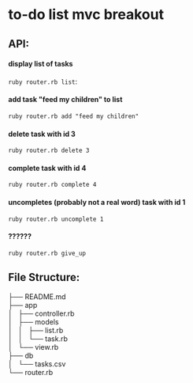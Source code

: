 # to-do list mvc breakout

## API:

#### display list of tasks
```ruby router.rb list```:

#### add task "feed my children" to list
```ruby router.rb add "feed my children"```

#### delete task with id 3
```ruby router.rb delete 3```

#### complete task with id 4
```ruby router.rb complete 4```

#### uncompletes (probably not a real word) task with id 1
```ruby router.rb uncomplete 1```

#### ??????
```ruby router.rb give_up```

## File Structure:<br>
├── README.md<br>
├── app<br>
│   ├── controller.rb<br>
│   ├── models<br>
│   │   ├── list.rb<br>
│   │   └── task.rb<br>
│   └── view.rb<br>
├── db<br>
│   └── tasks.csv<br>
└── router.rb<br>
